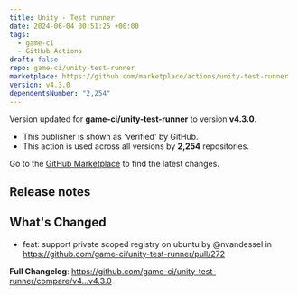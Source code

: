 ```yaml
---
title: Unity - Test runner
date: 2024-06-04 00:51:25 +00:00
tags:
  - game-ci
  - GitHub Actions
draft: false
repo: game-ci/unity-test-runner
marketplace: https://github.com/marketplace/actions/unity-test-runner
version: v4.3.0
dependentsNumber: "2,254"
---
```



Version updated for **game-ci/unity-test-runner** to version **v4.3.0**.
- This publisher is shown as 'verified' by GitHub.
- This action is used across all versions by **2,254** repositories.

Go to the [GitHub Marketplace](https://github.com/marketplace/actions/unity-test-runner) to find the latest changes.

## Release notes

## What's Changed
* feat: support private scoped registry on ubuntu by @nvandessel in https://github.com/game-ci/unity-test-runner/pull/272


**Full Changelog**: https://github.com/game-ci/unity-test-runner/compare/v4...v4.3.0
